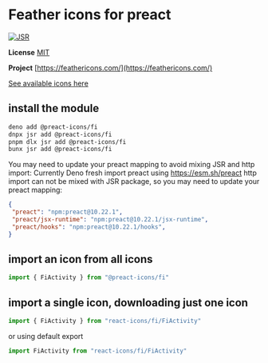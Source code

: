 # Feather icons for preact

[![JSR](https://jsr.io/badges/@preact-icons/fi)](https://jsr.io/@preact-icons/fi)

**License** [MIT](https://github.com/feathericons/feather/blob/master/LICENSE)

**Project** [https://feathericons.com/](https://feathericons.com/)

[See available icons here](https://react-icons.deno.dev/fi)

## install the module

```bash
deno add @preact-icons/fi
dnpx jsr add @preact-icons/fi
pnpm dlx jsr add @preact-icons/fi
bunx jsr add @preact-icons/fi
```

You may need to update your preact mapping to avoid mixing JSR and http import:
Currently Deno fresh import preact using https://esm.sh/preact http import can not be mixed with JSR package, so you may need to update your preact mapping:
```json
{
 "preact": "npm:preact@10.22.1",
 "preact/jsx-runtime": "npm:preact@10.22.1/jsx-runtime",
 "preact/hooks": "npm:preact@10.22.1/hooks",
}
```

## import an icon from all icons

```ts
import { FiActivity } from "@preact-icons/fi"
```

## import a single icon, downloading just one icon

```ts
import { FiActivity } from "react-icons/fi/FiActivity"
```

or using default export

```ts
import FiActivity from "react-icons/fi/FiActivity"
```

